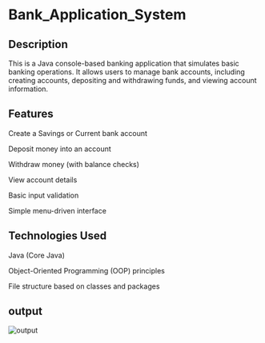 # Bank_Application_System

##  Description

This is a Java console-based banking application that simulates basic banking operations. It allows users to manage bank accounts, including creating accounts, depositing and withdrawing funds, and viewing account information.

##  Features

Create a Savings or Current bank account

Deposit money into an account

Withdraw money (with balance checks)

View account details

Basic input validation

Simple menu-driven interface

##  Technologies Used

Java (Core Java)

Object-Oriented Programming (OOP) principles

File structure based on classes and packages

## output
![output](https://github.com/user-attachments/assets/e268089e-1a81-4769-92e0-24407ca0cd54)



